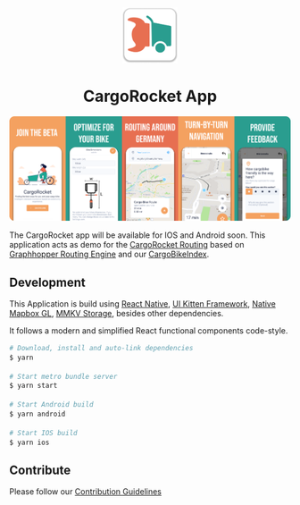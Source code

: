<div align="center">
    <img src="res/images/CargoRocket-logo.png" width="100">
    <h1>CargoRocket App</h1>
</div>

<div align="center">
  <img src="res/images/Frame 9.png">
</div>

The CargoRocket app will be available for IOS and Android soon. 
This application acts as demo for the [CargoRocket Routing](https://github.com/CargoRocket/CargoHopper) based on [Graphhopper Routing Engine](https://www.graphhopper.com/) and our [CargoBikeIndex](https://cargorocket.de/cargobikeindex#7.5/48.656/9.491).

## Development

This Application is build using [React Native](https://reactnative.dev/), [UI Kitten Framework](https://github.com/akveo/react-native-ui-kitten), [Native Mapbox GL](https://github.com/react-native-mapbox-gl/maps), [MMKV Storage](https://github.com/ammarahm-ed/react-native-mmkv-storage), besides other dependencies.

It follows a modern and simplified React functional components code-style.

```sh
# Download, install and auto-link dependencies
$ yarn

# Start metro bundle server
$ yarn start

# Start Android build
$ yarn android

# Start IOS build
$ yarn ios
```


## Contribute

Please follow our [Contribution Guidelines](./CONTRIBUTE.md)
